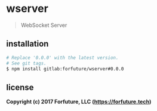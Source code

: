 # wserver

> WebSocket Server


## installation

```bash
# Replace '0.0.0' with the latest version.
# See git tags.
$ npm install gitlab:forfuture/wserver#0.0.0
```


## license

**Copyright (c) 2017 Forfuture, LLC (https://forfuture.tech)**
